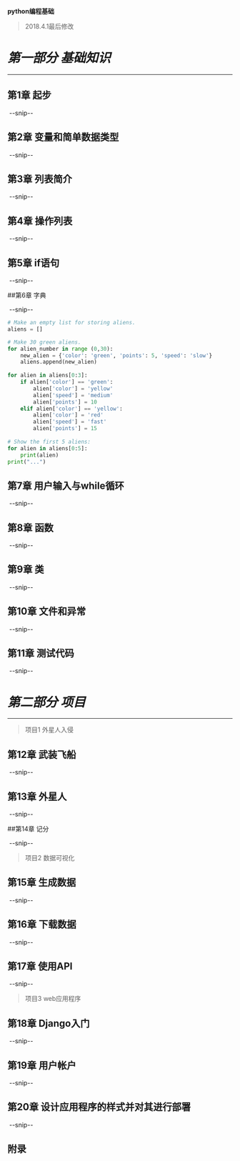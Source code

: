 **python编程基础**

> 2018.4.1最后修改

# *第一部分  基础知识*

------

## 第1章  起步

​         --snip--

## 第2章  变量和简单数据类型

​         --snip--

## 第3章  列表简介  

​         --snip--

## 第4章  操作列表

​         --snip--

## 第5章  if语句

​         --snip--

##第6章  字典  

​         --snip--

```python
# Make an empty list for storing aliens.
aliens = []

# Make 30 green aliens.
for alien_number in range (0,30):
    new_alien = {'color': 'green', 'points': 5, 'speed': 'slow'}
    aliens.append(new_alien)
    
for alien in aliens[0:3]:
    if alien['color'] == 'green':
        alien['color'] = 'yellow'
        alien['speed'] = 'medium'
        alien['points'] = 10
    elif alien['color'] == 'yellow':
        alien['color'] = 'red'
        alien['speed'] = 'fast'
        alien['points'] = 15
        
# Show the first 5 aliens:
for alien in aliens[0:5]:
    print(alien)
print("...")
```



## 第7章  用户输入与while循环

​         --snip--

## 第8章  函数

​         --snip--

## 第9章  类

​         --snip--

## 第10章  文件和异常

​         --snip--

## 第11章  测试代码

​         --snip--

# *第二部分  项目*

********

> 项目1  外星人入侵

## 第12章  武装飞船

​         --snip--

## 第13章  外星人

​         --snip--

##第14章  记分

​         --snip--

> 项目2  数据可视化

## 第15章  生成数据

​         --snip--

## 第16章  下载数据

​         --snip--

## 第17章  使用API

​         --snip--

> 项目3  web应用程序

## 第18章  Django入门

​         --snip--

## 第19章  用户帐户

​         --snip--

## 第20章  设计应用程序的样式并对其进行部署

​         --snip--

##  附录